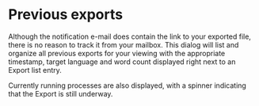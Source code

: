 # Previous exports

Although the notification e-mail does contain the link to your
exported file, there is no reason to track it from your mailbox. This
dialog will list and organize all previous exports for your viewing
with the appropriate timestamp, target language and word count
displayed right next to an Export list entry.

Currently running processes are also displayed, with a spinner
indicating that the Export is still underway.
